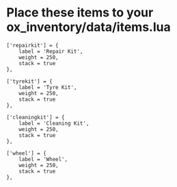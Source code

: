 # Place these items to your ox_inventory/data/items.lua

	['repairkit'] = {
		label = 'Repair Kit',
		weight = 250,
		stack = true
	},

	['tyrekit'] = {
		label = 'Tyre Kit',
		weight = 250,
		stack = true
	},

	['cleaningkit'] = {
		label = 'Cleaning Kit',
		weight = 250,
		stack = true
	},

	['wheel'] = {
		label = 'Wheel',
		weight = 250,
		stack = true
	},
